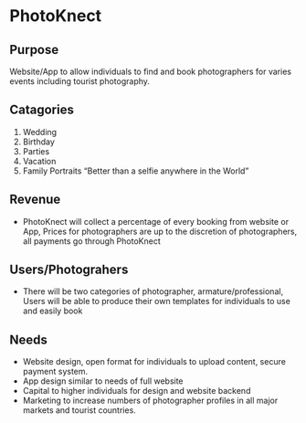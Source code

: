 # PhotoKnect #

## Purpose ##
Website/App to allow individuals to find and book photographers for varies events including tourist photography.

## Catagories ##
1. Wedding 
2. Birthday
3. Parties
4. Vacation
5. Family Portraits 
“Better than a selfie anywhere in the World”

## Revenue ##
- PhotoKnect will collect a percentage of every booking from website or App, Prices for photographers are up to the discretion of photographers, all payments go through PhotoKnect

## Users/Photograhers ##
- There will be two categories of photographer, armature/professional, Users will be able to produce their own templates for individuals to use and easily book

## Needs ##
- Website design, open format for individuals to upload content, secure payment system.
- App design similar to needs of full website
- Capital to higher individuals for design and website backend
- Marketing to increase numbers of  photographer profiles in all major markets and tourist countries.